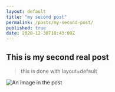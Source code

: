 ```yaml
---
layout: default
title: "my second post"
permalink: /posts/my-second-post/
published: true
date: 2020-12-30T18:43:00Z
---
```


## This is my second real post

> this is done with layout=default

![An image in the post](/newsletter/assets/resize-16091336931791353488firepng44294.png)
